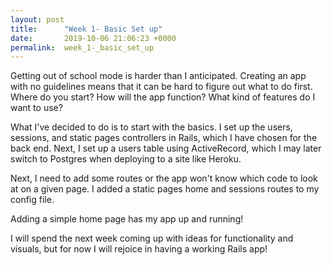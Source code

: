 ```yaml
---
layout: post
title:      "Week 1- Basic Set up"
date:       2019-10-06 21:06:23 +0000
permalink:  week_1-_basic_set_up
---
```



Getting out of school mode is harder than I anticipated. Creating an app with no guidelines means that it can be hard to figure out what to do first. Where do you start? How will the app function? What kind of features do I want to use? 

What I've decided to do is to start with the basics. I set up the users, sessions, and static pages controllers in Rails, which I have chosen for the back end. Next, I set up a users table using ActiveRecord, which I may later switch to Postgres when deploying to a site like Heroku. 

Next, I need to add some routes or the app won't know which code to look at on a given page. I added a static pages home and sessions routes to my config file. 

Adding a simple home page has my app up and running!

I will spend the next week coming up with ideas for functionality and visuals, but for now I will rejoice in having a working Rails app!

